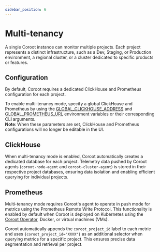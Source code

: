 ```yaml
---
sidebar_position: 6
---
```


# Multi-tenancy

A single Coroot instance can monitor multiple projects. Each project represents a distinct infrastructure, such as a 
Dev, Staging, or Production environment, a regional cluster, or a cluster dedicated to specific products or features.

## Configuration

By default, Coroot requires a dedicated ClickHouse and Prometheus configuration for each project.

To enable multi-tenancy mode, specify a global ClickHouse and Prometheus by using the [GLOBAL_CLICKHOUSE_ADDRESS](/configuration/configuration) 
and [GLOBAL_PROMETHEUS_URL](/configuration/configuration) environment variables or their corresponding CLI arguments.  
**Note**: When these parameters are set, ClickHouse and Prometheus configurations will no longer be editable in the UI.

## ClickHouse

When multi-tenancy mode is enabled, Coroot automatically creates a dedicated database for each project. 
Telemetry data pushed by Coroot agents (`coroot-node-agent` and `coroot-cluster-agent`) is stored in their 
respective project databases, ensuring data isolation and enabling efficient querying for individual projects.

## Prometheus

Multi-tenancy mode requires Coroot's agent to operate in push mode for metrics using the Prometheus Remote Write Protocol. 
This functionality is enabled by default when Coroot is deployed on Kubernetes using the [Coroot Operator](/installation/k8s-operator), 
Docker, or virtual machines (VMs).

Coroot automatically appends the `coroot_project_id` label to each metric and uses `{coroot_project_id="XXXX"}` as an 
additional selector when querying metrics for a specific project. This ensures precise data segmentation and retrieval per project.
